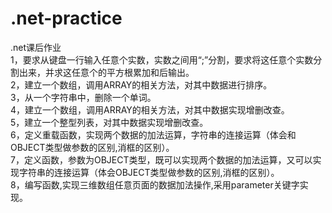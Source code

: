 # .net-practice
.net课后作业  
1，要求从键盘一行输入任意个实数，实数之间用“;”分割，要求将这任意个实数分割出来，并求这任意个的平方根累加和后输出。  
2，建立一个数组，调用ARRAY的相关方法，对其中数据进行排序。  
3，从一个字符串中，删除一个单词。  
4，建立一个数组，调用ARRAY的相关方法，对其中数据实现增删改查。  
5，建立一个整型列表，对其中数据实现增删改查。  
6，定义重载函数，实现两个数据的加法运算，字符串的连接运算（体会和OBJECT类型做参数的区别,消框的区别）。  
7，定义函数，参数为OBJECT类型，既可以实现两个数据的加法运算，又可以实现字符串的连接运算（体会OBJECT类型做参数的区别,消框的区别）。  
8，编写函数,实现三维数组任意页面的数据加法操作,采用parameter关键字实现。

